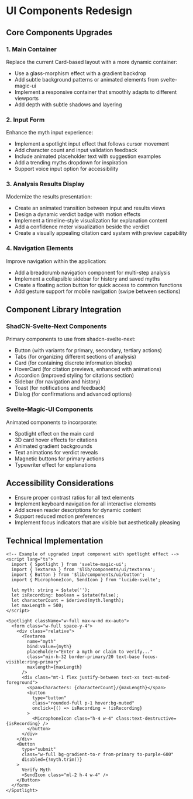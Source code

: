 # UI Components Redesign

## Core Components Upgrades

### 1. Main Container

Replace the current Card-based layout with a more dynamic container:

- Use a glass-morphism effect with a gradient backdrop
- Add subtle background patterns or animated elements from svelte-magic-ui
- Implement a responsive container that smoothly adapts to different viewports
- Add depth with subtle shadows and layering

### 2. Input Form

Enhance the myth input experience:

- Implement a spotlight input effect that follows cursor movement
- Add character count and input validation feedback
- Include animated placeholder text with suggestion examples
- Add a trending myths dropdown for inspiration
- Support voice input option for accessibility

### 3. Analysis Results Display

Modernize the results presentation:

- Create an animated transition between input and results views
- Design a dynamic verdict badge with motion effects
- Implement a timeline-style visualization for explanation content
- Add a confidence meter visualization beside the verdict
- Create a visually appealing citation card system with preview capability

### 4. Navigation Elements

Improve navigation within the application:

- Add a breadcrumb navigation component for multi-step analysis
- Implement a collapsible sidebar for history and saved myths
- Create a floating action button for quick access to common functions
- Add gesture support for mobile navigation (swipe between sections)

## Component Library Integration

### ShadCN-Svelte-Next Components

Primary components to use from shadcn-svelte-next:
- Button (with variants for primary, secondary, tertiary actions)
- Tabs (for organizing different sections of analysis)
- Card (for containing discrete information blocks)
- HoverCard (for citation previews, enhanced with animations)
- Accordion (improved styling for citations section)
- Sidebar (for navigation and history)
- Toast (for notifications and feedback)
- Dialog (for confirmations and advanced options)

### Svelte-Magic-UI Components

Animated components to incorporate:
- Spotlight effect on the main card
- 3D card hover effects for citations
- Animated gradient backgrounds
- Text animations for verdict reveals
- Magnetic buttons for primary actions
- Typewriter effect for explanations

## Accessibility Considerations

- Ensure proper contrast ratios for all text elements
- Implement keyboard navigation for all interactive elements
- Add screen reader descriptions for dynamic content
- Support reduced motion preferences
- Implement focus indicators that are visible but aesthetically pleasing

## Technical Implementation

```svelte
<!-- Example of upgraded input component with spotlight effect -->
<script lang="ts">
  import { Spotlight } from 'svelte-magic-ui';
  import { Textarea } from '$lib/components/ui/textarea';
  import { Button } from '$lib/components/ui/button';
  import { MicrophoneIcon, SendIcon } from 'lucide-svelte';
  
  let myth: string = $state('');
  let isRecording: boolean = $state(false);
  let characterCount = $derived(myth.length);
  let maxLength = 500;
</script>

<Spotlight className="w-full max-w-md mx-auto">
  <form class="w-full space-y-4">
    <div class="relative">
      <Textarea
        name="myth"
        bind:value={myth}
        placeholder="Enter a myth or claim to verify..."
        class="min-h-32 border-primary/20 text-base focus-visible:ring-primary"
        maxlength={maxLength}
      />
      <div class="mt-1 flex justify-between text-xs text-muted-foreground">
        <span>Characters: {characterCount}/{maxLength}</span>
        <button 
          type="button" 
          class="rounded-full p-1 hover:bg-muted" 
          onclick={() => isRecording = !isRecording}
        >
          <MicrophoneIcon class="h-4 w-4" class:text-destructive={isRecording} />
        </button>
      </div>
    </div>
    <Button 
      type="submit"
      class="w-full bg-gradient-to-r from-primary to-purple-600"
      disabled={!myth.trim()}
    >
      Verify Myth
      <SendIcon class="ml-2 h-4 w-4" />
    </Button>
  </form>
</Spotlight>
```
